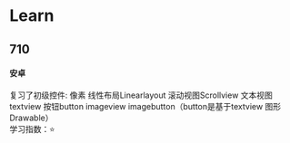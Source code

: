 # Learn
## 710
#### 安卓
复习了初级控件: 像素 线性布局Linearlayout 滚动视图Scrollview 文本视图textview 按钮button imageview imagebutton（button是基于textview 图形Drawable）<br>
学习指数：⭐
